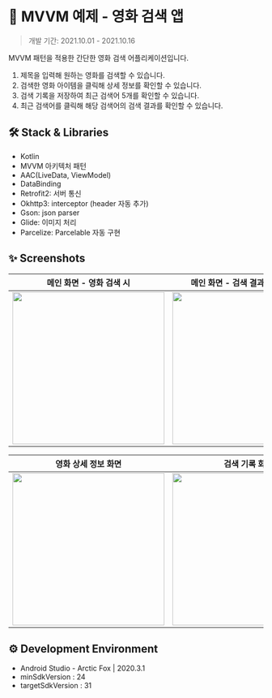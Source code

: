 # 🎥 MVVM 예제 - 영화 검색 앱
> 개발 기간: 2021.10.01 - 2021.10.16

MVVM 패턴을 적용한 간단한 영화 검색 어플리케이션입니다.
1. 제목을 입력해 원하는 영화를 검색할 수 있습니다.
2. 검색한 영화 아이템을 클릭해 상세 정보를 확인할 수 있습니다.
3. 검색 기록을 저장하여 최근 검색어 5개를 확인할 수 있습니다.
4. 최근 검색어를 클릭해 해당 검색어의 검색 결과를 확인할 수 있습니다.

## 🛠️ Stack & Libraries
- Kotlin
- MVVM 아키텍처 패턴
- AAC(LiveData, ViewModel)
- DataBinding
- Retrofit2: 서버 통신
- Okhttp3: interceptor (header 자동 추가)
- Gson: json parser
- Glide: 이미지 처리
- Parcelize: Parcelable 자동 구현

## ✨ Screenshots
| 메인 화면 - 영화 검색 시 | 메인 화면 - 검색 결과가 없는 경우 |
| :-----------------: | :-----------------------: |
| <img src="https://user-images.githubusercontent.com/40855422/137578261-f5a889ad-c6e7-438c-9120-ec8c6fdb7ef7.png" width="300"/> | <img src="https://user-images.githubusercontent.com/40855422/136636591-714dc7d4-d120-428f-9fbe-9fb79abb023e.png" width="300"/> |

| 영화 상세 정보 화면 | 검색 기록 화면 |
| :------------: | :---------: |
| <img src="https://user-images.githubusercontent.com/40855422/137578235-fd42dc29-3cf0-4db9-bbee-f22d5e235cc0.png" width="300"/> | <img src="https://user-images.githubusercontent.com/40855422/136636654-f9416f3d-3769-47ee-ad47-b01ab5bc658c.png" width="300"/> |

## :gear: Development Environment
- Android Studio - Arctic Fox | 2020.3.1
- minSdkVersion : 24
- targetSdkVersion : 31
